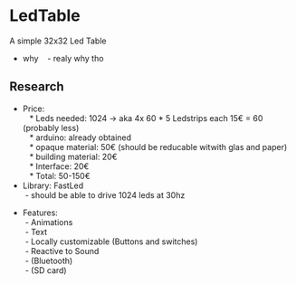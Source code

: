 # LedTable
A simple 32x32 Led Table

- why
    - realy why tho

## Research
* Price:  
    * Leds needed: 1024 -> aka 4x 60 * 5 Ledstrips each 15€ = 60 (probably less)  
    * arduino: already obtained  
    * opaque material: 50€ (should be reducable witwith glas and paper)  
    * building material: 20€  
    * Interface: 20€  
    * Total: 50-150€  
* Library: FastLed  
  - should be able to drive 1024 leds at 30hz  
- Features:  
  - Animations  
  - Text  
  - Locally customizable (Buttons and switches)  
  - Reactive to Sound  
  - (Bluetooth)  
  - (SD card)  
